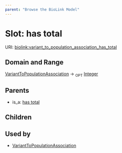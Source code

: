 ```yaml
---
parent: "Browse the BioLink Model"
---
```



# Slot: has total




URI: [biolink:variant_to_population_association_has_total](https://w3id.org/biolink/vocab/variant_to_population_association_has_total)

## Domain and Range

[VariantToPopulationAssociation](VariantToPopulationAssociation.md) ->  <sub>OPT</sub> [Integer](Integer.md)

## Parents

 *  is_a: [has total](has_total.md)

## Children


## Used by

 * [VariantToPopulationAssociation](VariantToPopulationAssociation.md)
